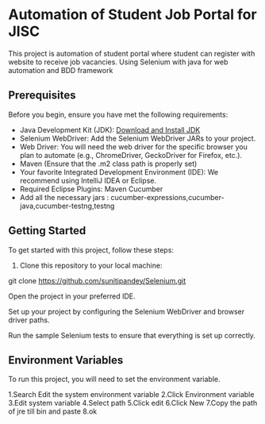 
# Automation of Student Job Portal for JISC 

This project is automation of student portal where student can register with website to receive job vacancies.
Using Selenium with java for web automation and BDD framework


## Prerequisites

Before you begin, ensure you have met the following requirements:

- Java Development Kit (JDK): [Download and Install JDK](https://www.oracle.com/java/technologies/javase-downloads.html)
- Selenium WebDriver: Add the Selenium WebDriver JARs to your project.
- Web Driver: You will need the web driver for the specific browser you plan to automate (e.g., ChromeDriver, GeckoDriver for Firefox, 
  etc.).
- Maven (Ensure that the .m2 class path is properly set)
- Your favorite Integrated Development Environment (IDE): We recommend using IntelliJ IDEA or Eclipse.
- Required Eclipse Plugins:
  Maven
  Cucumber
- Add all the necessary jars : cucumber-expressions,cucumber-java,cucumber-testng,testng


## Getting Started

To get started with this project, follow these steps:

1. Clone this repository to your local machine:

git clone https://github.com/sunitipandey/Selenium.git


Open the project in your preferred IDE.

Set up your project by configuring the Selenium WebDriver and browser driver paths.

Run the sample Selenium tests to ensure that everything is set up correctly.

## Environment Variables

To run this project, you will need to set the environment variable.

1.Search Edit the system environment variable
2.Click Environment variable
3.Edit system variable
4.Select path
5.Click edit
6.Click New
7.Copy the path of jre till bin and paste
8.ok 
